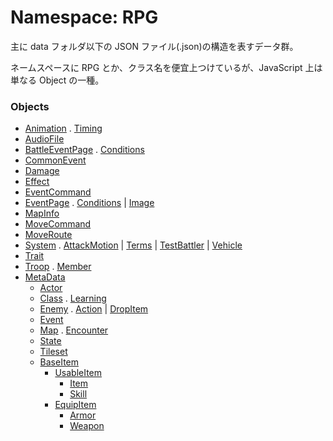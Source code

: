 # Namespace: RPG

主に data フォルダ以下の JSON ファイル(.json)の構造を表すデータ群。

ネームスペースに RPG とか、クラス名を便宜上つけているが、JavaScript 上は単なる Object の一種。

### Objects

- [Animation](RPG.Animation.md) . [Timing](RPG.Animation.Timing.md)
- [AudioFile](RPG.AudioFile.md)
- [BattleEventPage](RPG.BattleEventPage.md) . [Conditions](RPG.BattleEventPage.Conditions.md)
- [CommonEvent](RPG.CommonEvent.md)
- [Damage](RPG.Damage.md)
- [Effect](RPG.Effect.md)
- [EventCommand](RPG.EventCommand.md)
- [EventPage](RPG.EventPage.md) . [Conditions](RPG.EventPage.Conditions.md) \| [Image](RPG.EventPage.Image.md)
- [MapInfo](RPG.MapInfo.md)
- [MoveCommand](RPG.MoveCommand.md)
- [MoveRoute](RPG.MoveRoute.md)
- [System](RPG.System.md) . [AttackMotion](RPG.System.AttackMotion.md) \| [Terms](RPG.System.Terms.md) \| [TestBattler](RPG.System.TestBattler.md) \| [Vehicle](RPG.System.Vehicle.md)
- [Trait](RPG.Trait.md)
- [Troop](RPG.Troop.md) . [Member](RPG.Troop.Member.md)
- [MetaData](RPG.MetaData.md)
  - [Actor](RPG.Actor.md)
  - [Class](RPG.Class.md) . [Learning](RPG.Class.Learning.md)
  - [Enemy](RPG.Enemy.md) . [Action](RPG.Enemy.Action.md) \| [DropItem](RPG.Enemy.DropItem.md)
  - [Event](RPG.Event.md)
  - [Map](RPG.Map.md) . [Encounter](RPG.Map.Encounter.md)
  - [State](RPG.State.md)
  - [Tileset](RPG.Tileset.md)
  - [BaseItem](RPG.BaseItem.md)
    - [UsableItem](RPG.UsableItem.md)
      - [Item](RPG.Item.md)
      - [Skill](RPG.Skill.md)
    - [EquipItem](RPG.EquipItem.md)
      - [Armor](RPG.Armor.md)
      - [Weapon](RPG.Weapon.md)

